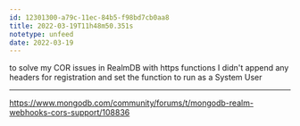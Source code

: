 ```yaml
---
id: 12301300-a79c-11ec-84b5-f98bd7cb0aa8
title: 2022-03-19T11h48m50.351s
notetype: unfeed
date: 2022-03-19
---
```

to solve my COR issues in RealmDB with https functions I didn't append any headers for registration and set the function to run as a System User

---

https://www.mongodb.com/community/forums/t/mongodb-realm-webhooks-cors-support/108836